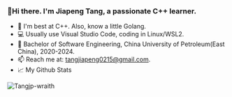 ### 👋Hi there. I'm Jiapeng Tang, a passionate C++ learner.

- 🌱 I'm best at C++. Also, know a little Golang.
- 💻 Usually use Visual Studio Code, coding in Linux/WSL2.  
- 🔭 Bachelor of Software Engineering, China University of Petroleum(East China), 2020-2024. 
- 📫 Reach me at: tangjiapeng0215@gmail.com.
- 📈 My Github Stats
<img src="https://github-readme-stats.vercel.app/api?username=Tangjp-wraith&show_icons=true&theme=gotham" alt="Tangjp-wraith" />
